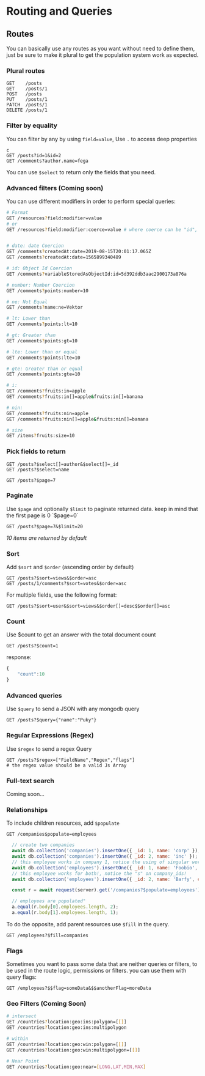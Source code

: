# Routing and Queries

## Routes

You can basically use any routes as you want without need to define them, just be sure to make it plural to get the population system work as expected.

### Plural routes

```http
GET    /posts
GET    /posts/1
POST   /posts
PUT    /posts/1
PATCH  /posts/1
DELETE /posts/1
```

### Filter by equality

You can filter by any by using `field=value`, Use `.` to access deep properties

```http
c
GET /posts?id=1&id=2
GET /comments?author.name=fega
```

You can use `$select` to return only the fields that you need.

### Advanced filters \(Coming soon\)

You can use different modifiers in order to perform special queries:

```bash
# Format 
GET /resources?field:modifier=value
# or
GET /resources?field:modifier:coerce=value # where coerce can be "id", "date", or "number"


# date: date Coercion
GET /comments?createdAt:date=2019-08-15T20:01:17.065Z
GET /comments?createdAt:date=1565899340489

# id: Object Id Coercion
GET /comments?variableStoredAsObjectId:id=5d392ddb3aac2900173a876a

# number: Number Coercion
GET /comments?points:number=10

# ne: Not Equal
GET /comments?name:ne=Vektor

# lt: Lower than
GET /comments?points:lt=10

# gt: Greater than
GET /comments?points:gt=10

# lte: Lower than or equal
GET /comments?points:lte=10

# gte: Greater than or equal
GET /comments?points:gte=10

# i:
GET /comments?fruits:in=apple
GET /comments?fruits:in[]=apple&fruits:in[]=banana

# nin:
GET /comments?fruits:nin=apple
GET /comments?fruits:nin[]=apple&fruits:nin[]=banana

# size 
GET /items?fruits:size=10
```

### Pick fields to return

```http
GET /posts?$select[]=author&$select[]=_id
GET /posts?$select=name
```

```
GET /posts?$page=7
```

### Paginate

Use `$page` and optionally `$limit` to paginate returned data. keep in mind that the first page is 0 \`$page=0\`

```http
GET /posts?$page=7&$limit=20
```

_10 items are returned by default_

### Sort

Add `$sort` and `$order` \(ascending order by default\)

```http
GET /posts?$sort=views&$order=asc
GET /posts/1/comments?$sort=votes&$order=asc
```

For multiple fields, use the following format:

```http
GET /posts?$sort=user&$sort=views&$order[]=desc$$order[]=asc
```

### Count

Use $count to get an answer with the total document count

```http
GET /posts?$count=1
```

response:

```javascript
{
    "count":10
}
```

### 

### Advanced queries

Use `$query` to send a JSON with any mongodb query

```http
GET /posts?$query={"name":"Puky"}
```

### Regular Expressions \(Regex\)

Use  `$regex`  to send a regex Query

```text
GET /posts?$regex=["FieldName","Regex","flags"]
# the regex value should be a valid Js Array
```

### Full-text search

Coming soon...

### Relationships

To include children resources, add `$populate`

```http
GET /companies$populate=employees
```

```javascript
  // create two companies
  await db.collection('companies').insertOne({ _id: 1, name: 'corp' });
  await db.collection('companies').insertOne({ _id: 2, name: 'inc' });
  // this employee works in company 1, notice the using of singular word for companies
  await db.collection('employees').insertOne({ _id: 1, name: 'Foobio', company_id: 1 });
  // this employee works for both!, notice the "s" on company_ids!
  await db.collection('employees').insertOne({ _id: 2, name: 'Barfy', company_ids: [1, 2] });

  const r = await request(server).get('/companies?$populate=employees').expect(200);

  // employees are populated"
  a.equal(r.body[0].employees.length, 2);
  a.equal(r.body[1].employees.length, 1);
```

To do the opposite, add parent resources use `$fill` in the query.

```http
GET /employees?$fill=companies
```

### Flags

Sometimes you want to pass some data that are neither queries or filters, to be used in the route logic, permissions or filters. you can use them with query flags: 

```http
GET /employees?$$flag=someData&$$anotherFlag=moreData
```

### Geo Filters \(Coming Soon\)

```bash
# intersect
GET /countries?location:geo:ins:polygon=[[]]
GET /countries?location:geo:ins:multipolygon

# within
GET /countries?location:geo:win:polygon=[[]]
GET /countries?location:geo:win:multipolygon=[[]]

# Near Point
GET /countries?location:geo:near=[LONG,LAT,MIN,MAX]
```

